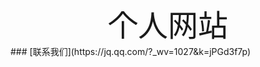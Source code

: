 <div align='center' ><font size='60'>个人网站</font></div>
### [联系我们](https://jq.qq.com/?_wv=1027&k=jPGd3f7p)
